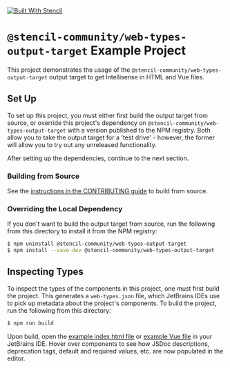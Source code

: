 [![Built With Stencil](https://img.shields.io/badge/-Built%20With%20Stencil-16161d.svg?logo=data%3Aimage%2Fsvg%2Bxml%3Bbase64%2CPD94bWwgdmVyc2lvbj0iMS4wIiBlbmNvZGluZz0idXRmLTgiPz4KPCEtLSBHZW5lcmF0b3I6IEFkb2JlIElsbHVzdHJhdG9yIDE5LjIuMSwgU1ZHIEV4cG9ydCBQbHVnLUluIC4gU1ZHIFZlcnNpb246IDYuMDAgQnVpbGQgMCkgIC0tPgo8c3ZnIHZlcnNpb249IjEuMSIgaWQ9IkxheWVyXzEiIHhtbG5zPSJodHRwOi8vd3d3LnczLm9yZy8yMDAwL3N2ZyIgeG1sbnM6eGxpbms9Imh0dHA6Ly93d3cudzMub3JnLzE5OTkveGxpbmsiIHg9IjBweCIgeT0iMHB4IgoJIHZpZXdCb3g9IjAgMCA1MTIgNTEyIiBzdHlsZT0iZW5hYmxlLWJhY2tncm91bmQ6bmV3IDAgMCA1MTIgNTEyOyIgeG1sOnNwYWNlPSJwcmVzZXJ2ZSI%2BCjxzdHlsZSB0eXBlPSJ0ZXh0L2NzcyI%2BCgkuc3Qwe2ZpbGw6I0ZGRkZGRjt9Cjwvc3R5bGU%2BCjxwYXRoIGNsYXNzPSJzdDAiIGQ9Ik00MjQuNywzNzMuOWMwLDM3LjYtNTUuMSw2OC42LTkyLjcsNjguNkgxODAuNGMtMzcuOSwwLTkyLjctMzAuNy05Mi43LTY4LjZ2LTMuNmgzMzYuOVYzNzMuOXoiLz4KPHBhdGggY2xhc3M9InN0MCIgZD0iTTQyNC43LDI5Mi4xSDE4MC40Yy0zNy42LDAtOTIuNy0zMS05Mi43LTY4LjZ2LTMuNkgzMzJjMzcuNiwwLDkyLjcsMzEsOTIuNyw2OC42VjI5Mi4xeiIvPgo8cGF0aCBjbGFzcz0ic3QwIiBkPSJNNDI0LjcsMTQxLjdIODcuN3YtMy42YzAtMzcuNiw1NC44LTY4LjYsOTIuNy02OC42SDMzMmMzNy45LDAsOTIuNywzMC43LDkyLjcsNjguNlYxNDEuN3oiLz4KPC9zdmc%2BCg%3D%3D&colorA=16161d&style=flat-square)](https://stenciljs.com)

# `@stencil-community/web-types-output-target` Example Project

This project demonstrates the usage of the `@stencil-community/web-types-output-target` output target to get Intellisense in HTML and Vue files.

## Set Up

To set up this project, you must either first build the output target from source, or override this project's dependency on `@stencil-community/web-types-output-target` with a version published to the NPM registry.
Both allow you to take the output target for a 'test drive' - however, the former will allow you to try out any unreleased functionality.

After setting up the dependencies, continue to the next section.

### Building from Source

See the [instructions in the CONTRIBUTING guide](https://github.com/stencil-community/stencil-web-types/blob/main/CONTRIBUTING.md#setup) to build from source.

### Overriding the Local Dependency

If you don't want to build the output target from source, run the following from this directory to install it from the NPM registry:
```bash
$ npm uninstall @stencil-community/web-types-output-target
$ npm install --save-dev @stencil-community/web-types-output-target
```

## Inspecting Types

To inspect the types of the components in this project, one must first build the project.
This generates a `web-types.json` file, which JetBrains IDEs use to pick up metadata about the project's components.
To build the project, run the following from this directory:

```bash
$ npm run build
```

Upon build, open the [example index.html file](./src/index.html) or [example Vue file](./src/example.vue) in your JetBrains IDE.
Hover over components to see how JSDoc descriptions, deprecation tags, default and required values, etc. are now populated in the editor.
